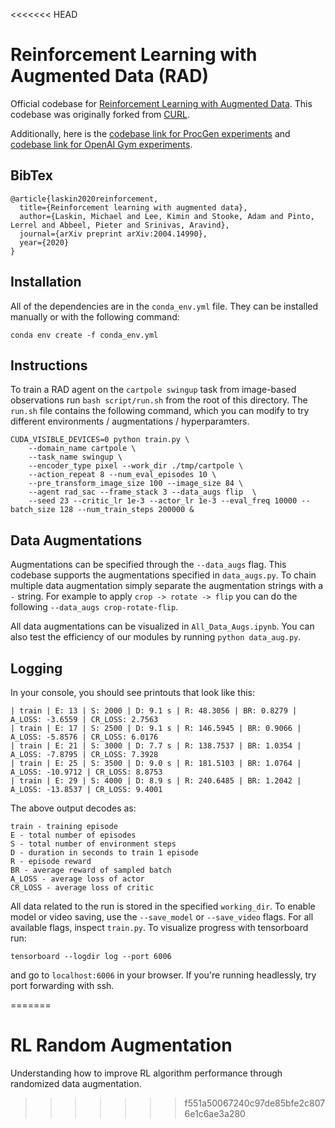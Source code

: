 <<<<<<< HEAD
# Reinforcement Learning with Augmented Data (RAD)

Official codebase for [Reinforcement Learning with Augmented Data](https://mishalaskin.github.io/rad). This codebase was originally forked from [CURL](https://mishalaskin.github.io/curl). 

Additionally, here is the [codebase link for ProcGen experiments](https://github.com/pokaxpoka/rad_procgen) and [codebase link for OpenAI Gym experiments](https://github.com/pokaxpoka/rad_openaigym).


## BibTex

```
@article{laskin2020reinforcement,
  title={Reinforcement learning with augmented data},
  author={Laskin, Michael and Lee, Kimin and Stooke, Adam and Pinto, Lerrel and Abbeel, Pieter and Srinivas, Aravind},
  journal={arXiv preprint arXiv:2004.14990},
  year={2020}
}
```

## Installation 

All of the dependencies are in the `conda_env.yml` file. They can be installed manually or with the following command:

```
conda env create -f conda_env.yml
```

## Instructions
To train a RAD agent on the `cartpole swingup` task from image-based observations run `bash script/run.sh` from the root of this directory. The `run.sh` file contains the following command, which you can modify to try different environments / augmentations / hyperparamters.

```
CUDA_VISIBLE_DEVICES=0 python train.py \
    --domain_name cartpole \
    --task_name swingup \
    --encoder_type pixel --work_dir ./tmp/cartpole \
    --action_repeat 8 --num_eval_episodes 10 \
    --pre_transform_image_size 100 --image_size 84 \
    --agent rad_sac --frame_stack 3 --data_augs flip  \
    --seed 23 --critic_lr 1e-3 --actor_lr 1e-3 --eval_freq 10000 --batch_size 128 --num_train_steps 200000 &
```

## Data Augmentations 

Augmentations can be specified through the `--data_augs` flag. This codebase supports the augmentations specified in `data_augs.py`. To chain multiple data augmentation simply separate the augmentation strings with a `-` string. For example to apply `crop -> rotate -> flip` you can do the following `--data_augs crop-rotate-flip`. 

All data augmentations can be visualized in `All_Data_Augs.ipynb`. You can also test the efficiency of our modules by running `python data_aug.py`.


## Logging 

In your console, you should see printouts that look like this:

```
| train | E: 13 | S: 2000 | D: 9.1 s | R: 48.3056 | BR: 0.8279 | A_LOSS: -3.6559 | CR_LOSS: 2.7563
| train | E: 17 | S: 2500 | D: 9.1 s | R: 146.5945 | BR: 0.9066 | A_LOSS: -5.8576 | CR_LOSS: 6.0176
| train | E: 21 | S: 3000 | D: 7.7 s | R: 138.7537 | BR: 1.0354 | A_LOSS: -7.8795 | CR_LOSS: 7.3928
| train | E: 25 | S: 3500 | D: 9.0 s | R: 181.5103 | BR: 1.0764 | A_LOSS: -10.9712 | CR_LOSS: 8.8753
| train | E: 29 | S: 4000 | D: 8.9 s | R: 240.6485 | BR: 1.2042 | A_LOSS: -13.8537 | CR_LOSS: 9.4001
```
The above output decodes as:

```
train - training episode
E - total number of episodes 
S - total number of environment steps
D - duration in seconds to train 1 episode
R - episode reward
BR - average reward of sampled batch
A_LOSS - average loss of actor
CR_LOSS - average loss of critic
```

All data related to the run is stored in the specified `working_dir`. To enable model or video saving, use the `--save_model` or `--save_video` flags. For all available flags, inspect `train.py`. To visualize progress with tensorboard run:

```
tensorboard --logdir log --port 6006
```

and go to `localhost:6006` in your browser. If you're running headlessly, try port forwarding with ssh.

=======
# RL Random Augmentation
Understanding how to improve RL algorithm performance through randomized data augmentation.
>>>>>>> f551a50067240c97de85bfe2c8076e1c6ae3a280
